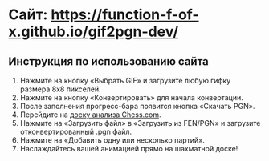 # Сайт: https://function-f-of-x.github.io/gif2pgn-dev/

## Инструкция по использованию сайта
1. Нажмите на кнопку «Выбрать GIF» и загрузите любую гифку размера 8x8 пикселей.
2. Нажмите на кнопку «Конвертировать» для начала конвертации.
3. После заполнения прогресс-бара появится кнопка «Скачать PGN».
4. Перейдите на [доску анализа Chess.com](chess.com/analysis).
5. Нажмите на «Загрузить файл» в «Загрузить из FEN/PGN» и загрузите отконвертированный .pgn файл.
6. Нажмите на «Добавить одну или несколько партий».
7. Наслаждайтесь вашей анимацией прямо на шахматной доске!
